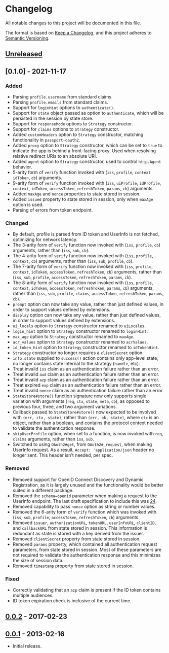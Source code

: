 # Changelog
All notable changes to this project will be documented in this file.

The format is based on [Keep a Changelog](https://keepachangelog.com/en/1.0.0/),
and this project adheres to [Semantic Versioning](https://semver.org/spec/v2.0.0.html).

## [Unreleased]

## [0.1.0] - 2021-11-17
### Added

- Parsing `profile.username` from standard claims.
- Parsing `profile.emails` from standard claims.
- Support for `loginHint` options to `authenticate()`.
- Support for `state` object passed as option to `authenticate`, which will be
persisted in the session by state store.
- Support for `responseMode` options to `Strategy` constructor.
- Support for `claims` options to `Strategy` constructor.
- Added `customHeaders` option to `Strategy` constructor, matching functionality
in `passport-oauth2`.
- Added `proxy` option to `Strategy` constructor, which can be set to `true` to
indicate the app is behind a front-facing proxy.  Used when resolving relative
redirect URIs to an absolute URI.
- Added `agent` option to `Strategy` constructor, used to control `http.Agent`
behavior.
- 5-arity form of `verify` function invoked with (`iss`, `profile`, `context`
`idToken`, `cb`) arguments.
- 9-arity form of `verify` function invoked with (`iss`, `uiProfile`,
`idProfile`, `context`, `idToken`, `accessToken`, `refreshToken`, `params`,
`cb`) arguments.
- Added `maxAge` and `nonce` properties to state stored in session.
- Added `issued` property to state stored in session, only when `maxAge` option
is used.
- Parsing of errors from token endpoint.

### Changed

- By default, profile is parsed from ID token and UserInfo is not fetched,
optimizing for network latency.
- The 3-arity form of `verify` function now invoked with (`iss`, `profile`,
`cb`) arguments, rather than (`iss`, `sub`, `cb`).
- The 4-arity form of `verify` function now invoked with (`iss`, `profile`,
`context`, `cb`) arguments, rather than (`iss`, `sub`, `profile`, `cb`).
- The 7-arity form of `verify` function now invoked with (`iss`, `profile`,
`context`, `idToken`, `accessToken`, `refreshToken`, `cb`) arguments, rather
than (`iss`, `sub`, `profile`, `accessToken`, `refreshToken`, `params`, `cb`).
- The 8-arity form of `verify` function now invoked with (`iss`, `profile`,
`context`, `idToken`, `accessToken`, `refreshToken`, `params`, `cb`)
arguments, rather than (`iss`, `sub`, `profile`, `claims`, `accessToken`,
`refreshToken`, `params`, `cb`).
- `prompt` option can now take any value, rather than just defined values, in
order to support values defined by extensions.
- `display` option can now take any value, rather than just defined values, in
order to support values defined by extensions.
- `ui_locals` option to `Strategy` constructor renamed to `uiLocales`.
- `login_hint` option to `Strategy` constructor renamed to `loginHint`.
- `max_age` option to `Strategy` constructor renamed to `maxAge`.
- `acr_values` option to `Strategy` constructor renamed to `acrValues`.
- `id_token_hint` option to `Strategy` constructor renamed to `idTokenHint`.
- `Strategy` constructor no longer requires a `clientSecret` option.
- `info.state` supplied to `success()` action contains only app-level state, no
longer contains state internal to the strategy (`handle`, etc).
- Treat invalid `iss` claim as an authentication failure rather than an error.
- Treat invalid `aud` claim as an authentication failure rather than an error.
- Treat invalid `azp` claim as an authentication failure rather than an error.
- Treat expired `exp` claim as an authentication failure rather than an error.
- Treat invalid `nonce` claim as an authentication failure rather than an error.
- `StateStore#store()` function signature now only supports single variation
with arguments (`req`, `ctx`, `state`, `meta`, `cb`), as opposed to previous
four, three, and two argument variations.
- Callback passed to `StateStore#store()` now expected to be involved with
`(err, ctx, state)`, rather than `(err, ok, state)`, where `ctx` is an object,
rather than a boolean, and contains the protocol context needed to validate the
authentication response.
- `skipUserProfile` option, when set to a function, is now invoked with `req`,
`claims` arguments, rather than `iss`, `sub`.
- Switched to using `OAuth2#get`, from `OAuth2#_request`, when making UserInfo
request.  As a result, `Accept: 'application/json` header no longer sent.  This
header isn't needed, per spec.

### Removed

- Removed support for OpenID Connect Discovery and Dynamic Registration, as it
is largely unused and the functionality would be better suited in a different
package.
- Removed the `schema=openid` parameter when making a request to the UserInfo
endpoint.  The last draft specification to include this was [24](https://openid.net/specs/openid-connect-basic-1_0-24.html).
- Removed capability to pass `nonce` option as string or number values.
- Removed the 6-arity form of `verify` function which was invoked with (`iss`,
`sub`, `profile`, `accessToken`, `refreshToken`, `cb`) arguments.
- Removed `issuer`, `authorizationURL`, `tokenURL`, `userInfoURL`, `clientID`,
and `callbackURL` from state stored in session.  This information is redundant as
state is stored with a key derived from the issuer.
- Removed `clientSecret` property from state stored in session.
- Removed `params` property, which contained all authentication request
parameters, from state stored in session.  Most of these parameters are not
required to validate the authentication response and this minimizes the size of
session data.
- Removed `timestamp` property from state stored in session.

### Fixed

- Correctly validating that an `azp` claim is present if the ID token contains
multiple audiences.
- ID token expiration check is inclusive of the current time.

## [0.0.2] - 2017-02-23

## [0.0.1] - 2013-02-16

- Initial release.

[Unreleased]: https://github.com/jaredhanson/passport-openidconnect/compare/v0.1.0...HEAD
[0.0.2]: https://github.com/jaredhanson/passport-openidconnect/compare/v0.0.2...v0.1.0
[0.0.2]: https://github.com/jaredhanson/passport-openidconnect/compare/v0.0.1...v0.0.2
[0.0.1]: https://github.com/jaredhanson/passport-openidconnect/releases/tag/v0.0.1
